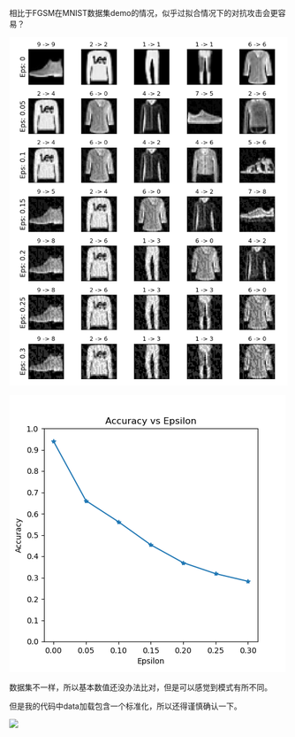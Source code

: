 相比于FGSM在MNIST数据集demo的情况，似乎过拟合情况下的对抗攻击会更容易？

![example_fashion_mnist_VGG13_t1=10_R=1](对于FGSM的响应效果\example_fashion_mnist_VGG13_t1=10_R=1.png)

![fashion_mnist_VGG13_t1=10_R=1](对于FGSM的响应效果\fashion_mnist_VGG13_t1=10_R=1.png)

数据集不一样，所以基本数值还没办法比对，但是可以感觉到模式有所不同。

但是我的代码中data加载包含一个标准化，所以还得谨慎确认一下。

![](https://pytorch.org/tutorials/_images/sphx_glr_fgsm_tutorial_001.png)